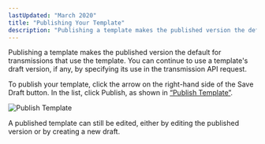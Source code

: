 ```yaml
---
lastUpdated: "March 2020"
title: "Publishing Your Template"
description: "Publishing a template makes the published version the default for transmissions that use the template You can continue to use a template's draft version if any by specifying its use in the transmission API request To publish your template click the arrow on the right hand side of the Save..."
---
```


Publishing a template makes the published version the default for transmissions that use the template. You can continue to use a template's draft version, if any, by specifying its use in the transmission API request.

To publish your template, click the arrow on the right-hand side of the Save Draft button. In the list, click Publish, as shown in [“Publish Template”](/momentum/4/web-ui-templates-publish#figure_publish_template).

<a name="figure_publish_template"></a> 


![Publish Template](images/publish_template.png)

A published template can still be edited, either by editing the published version or by creating a new draft.